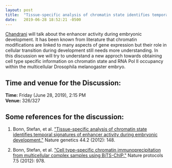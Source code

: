 ```yaml
---
layout: post
title:  "Tissue-specific analysis of chromatin state identifies temporal signatures of enhancer activity during embryonic development"
date:   2019-06-28 18:52:21 -0500
---
```

[Chandrani](https://www.imsc.res.in/chandrani_kumari) will talk about the enhancer activity during embryonic development. It has been known from literature that chromatin modifications are linked to many aspects of gene expression but their role in cellular transition during development still needs more understanding. In this discussion we will try to understand a new approch towards obtaining cell type specific information on chromatin state and RNA Pol II occupancy within the multicellular Drosophila melanogaster embryo. 

## Time and venue for the Discussion:
**Time:** Friday (June 28, 2019), 2:15 PM  
**Venue:** 326/327  

## Some references for the discussion:

1. Bonn, Stefan, et al. ["Tissue-specific analysis of chromatin state identifies temporal signatures of enhancer activity during embryonic development."](https://www.nature.com/articles/ng.1064) Nature genetics 44.2 (2012): 148.

2. Bonn, Stefan, et al. ["Cell type–specific chromatin immunoprecipitation from multicellular complex samples using BiTS-ChIP."](https://www.nature.com/articles/nprot.2012.049) Nature protocols 7.5 (2012): 978.

